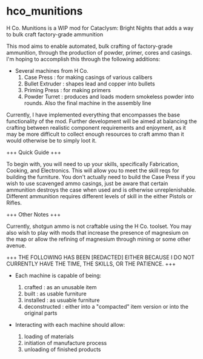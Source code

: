 # hco_munitions
H Co. Munitions is a WIP mod for Cataclysm: Bright Nights that adds a way to bulk craft factory-grade ammunition

This mod aims to enable automated, bulk crafting of factory-grade ammunition, through the production of powder, primer, cores and casings.
I'm hoping to accomplish this through the following additions:

- Several machines from H Co.
  1. Case Press : for making casings of various calibers
  2. Bullet Extruder : shapes lead and copper into bullets
  3. Priming Press : for making primers
  4. Powder Turret : produces and loads modern smokeless powder into rounds. Also the final machine in the assembly line
  
Currently, I have implemented everything that encompasses the base functionality of the mod. Further development will be aimed at balancing the crafting between realistic component requirements and enjoyment, as it may be more difficult to collect enough resources to craft ammo than it would otherwise be to simply loot it.

+++ Quick Guide +++

To begin with, you will need to up your skills, specifically Fabrication, Cooking, and Electronics. This will allow you to meet the skill reqs for building the furniture. You don't actually need to build the Case Press if you wish to use scavenged ammo casings, just be aware that certain ammunition destroys the case when used and is otherwise unreplenishable. Different ammunition requires different levels of skill in the either Pistols or Rifles. 

+++ Other Notes +++

Currently, shotgun ammo is not craftable using the H Co. toolset. You may also wish to play with mods that increase the presence of magnesium on the map or allow the refining of magnesium through mining or some other avenue.










+++ THE FOLLOWING HAS BEEN [REDACTED] EITHER BECAUSE I DO NOT CURRENTLY HAVE THE TIME, THE SKILLS, OR THE PATIENCE. +++

- Each machine is capable of being: 
  1. crafted : as an unusable item
  2. built : as usable furniture
  3. installed : as usuable furniture
  4. deconstructed : either into a "compacted" item version or into the original parts

- Interacting with each machine should allow:
  1. loading of materials
  2. initiation of manufacture process
  3. unloading of finished products
